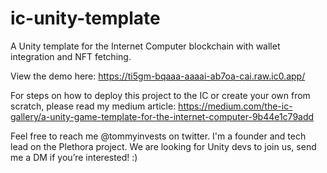# ic-unity-template
 A Unity template for the Internet Computer blockchain with wallet integration and NFT fetching.
 
 View the demo here: https://ti5gm-bqaaa-aaaai-ab7oa-cai.raw.ic0.app/
 
 For steps on how to deploy this project to the IC or create your own from scratch, please read my medium article: https://medium.com/the-ic-gallery/a-unity-game-template-for-the-internet-computer-9b44e1c79add
 
 Feel free to reach me @tommyinvests on twitter. I'm a founder and tech lead on the Plethora project. We are looking for Unity devs to join us, send me a DM if you’re interested! :)
